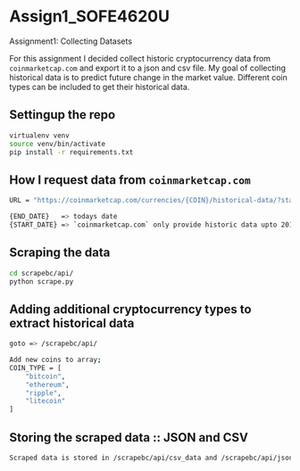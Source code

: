 # Assign1_SOFE4620U
Assignment1: Collecting Datasets 

For this assignment I decided collect historic cryptocurrency data from `coinmarketcap.com` and export 
it to a json and csv file. My goal of collecting historical data is to predict future change in the market 
value. Different coin types can be included to get their historical data. 

## Settingup the repo
```sh
virtualenv venv
source venv/bin/activate
pip install -r requirements.txt
```

## How I request data from `coinmarketcap.com`
```sh
URL = "https://coinmarketcap.com/currencies/{COIN}/historical-data/?start={START_DATE}&end={END_DATE}"

{END_DATE}   => todays date
{START_DATE} => `coinmarketcap.com` only provide historic data upto 2013-04-28
```

## Scraping the data
```sh
cd scrapebc/api/
python scrape.py
```

## Adding additional cryptocurrency types to extract historical data
```sh
goto => /scrapebc/api/

Add new coins to array;
COIN_TYPE = [
    "bitcoin",
    "ethereum",
    "ripple",
    "litecoin"
]
```

## Storing the scraped data :: JSON and CSV
```sh
Scraped data is stored in /scrapebc/api/csv_data and /scrapebc/api/json_data folders.
```


